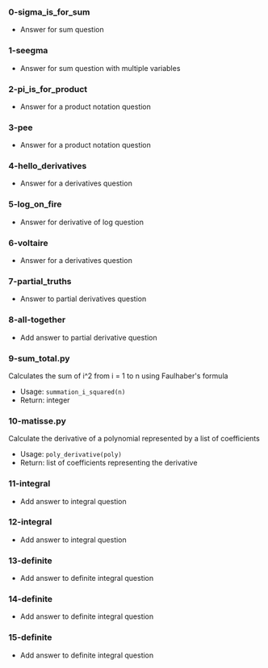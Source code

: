 ### 0-sigma_is_for_sum
* Answer for sum question

### 1-seegma
* Answer for sum question with multiple variables

### 2-pi_is_for_product
* Answer for a product notation question

### 3-pee
* Answer for a product notation question

### 4-hello_derivatives
* Answer for a derivatives question

### 5-log_on_fire
* Answer for derivative of log question

### 6-voltaire
* Answer for a derivatives question

### 7-partial_truths
* Answer to partial derivatives question

### 8-all-together
* Add answer to partial derivative question

### 9-sum_total.py
Calculates the sum of i^2 from i = 1 to n using Faulhaber's formula
* Usage: `summation_i_squared(n)`
* Return: integer

### 10-matisse.py
Calculate the derivative of a polynomial represented by a list of coefficients
* Usage: `poly_derivative(poly)`
* Return: list of coefficients representing the derivative

### 11-integral
* Add answer to integral question

### 12-integral
* Add answer to integral question

### 13-definite
* Add answer to definite integral question

### 14-definite
* Add answer to definite integral question

### 15-definite
* Add answer to definite integral question

